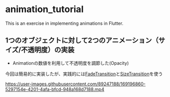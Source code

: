 # animation_tutorial

This is an exercise in implementing animations in Flutter.

## 1つのオブジェクトに対して2つのアニメーション（サイズ/不透明度）の実装
- Animation<double>の数値を利用して不透明度を調節した(Opacity)
  
今回は簡易的に実装したが、実践的には[FadeTransition](https://api.flutter.dev/flutter/widgets/FadeTransition-class.html)と[SizeTransition](https://api.flutter.dev/flutter/widgets/SizeTransition-class.html)を使う

https://user-images.githubusercontent.com/89247188/169196860-5297154e-4201-4afa-bfcd-948a168d7188.mp4

